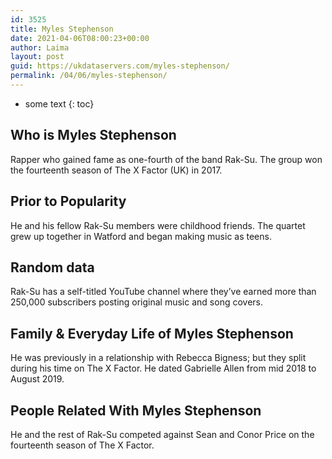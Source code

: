 ```yaml
---
id: 3525
title: Myles Stephenson
date: 2021-04-06T08:00:23+00:00
author: Laima
layout: post
guid: https://ukdataservers.com/myles-stephenson/
permalink: /04/06/myles-stephenson/
---
```


* some text
{: toc}


## Who is Myles Stephenson
                  
                  
                  
Rapper who gained fame as one-fourth of the band Rak-Su. The group won the fourteenth season of The X Factor (UK) in 2017. 
                  
              
            
              
            
                
                
                
## Prior to Popularity
                  
                  
                  
He and his fellow Rak-Su members were childhood friends. The quartet grew up together in Watford and began making music as teens. 
                  
              
            
              
            
                
                
                
## Random data
                  
                  
                  
Rak-Su has a self-titled YouTube channel where they&#8217;ve earned more than 250,000 subscribers posting original music and song covers. 
                  
              
            
              
            
                
                
                
## Family & Everyday Life of Myles Stephenson
                  
                  
                  
He was previously in a relationship with Rebecca Bigness; but they split during his time on The X Factor. He dated Gabrielle Allen from mid 2018 to August 2019.
                  
              
            
              
            
                
                
                
## People Related With Myles Stephenson
                  
                  
                  
He and the rest of Rak-Su competed against Sean and Conor Price on the fourteenth season of The X Factor. 
                  
              
            
              
            
                
              
            
              
              
            
            
              
            
          
          
          